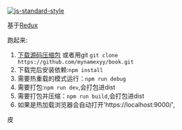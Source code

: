[![js-standard-style](https://img.shields.io/badge/code%20style-standard-brightgreen.svg?style=flat)](http://standardjs.com/)

基于[Redux](https://github.com/reactjs/redux)

跑起来:

1. [下载源码压缩包](https://github.com/mynamexyy/book/archive/master.zip) 或者用git `git clone https://github.com/mynamexyy/book.git`
2. 下载完后安装依赖:`npm install`
3. 需要热重载的模式运行：`npm run debug`
4. 需要打包:`npm run dev`,会打包进dist
5. 需要打包并压缩：`npm run build`,会打包进dist
6. 如果是热加载浏览器会自动打开'https://localhost:9000/',

皮